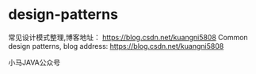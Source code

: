 # design-patterns

常见设计模式整理,博客地址： https://blog.csdn.net/kuangni5808
Common design patterns, blog address: https://blog.csdn.net/kuangni5808

小马JAVA公众号

